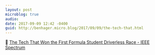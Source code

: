 ```yaml
---
layout: post
microblog: true
audio: 
date: 2017-09-09 12:42 -0400
guid: http://benhager.micro.blog/2017/09/09/the-tech-that.html
---
```

🚗 [The Tech That Won the First Formula Student Driverless Race - IEEE Spectrum](https://spectrum.ieee.org/cars-that-think/transportation/self-driving/the-tech-that-won-the-first-formula-student-driverless-race)
